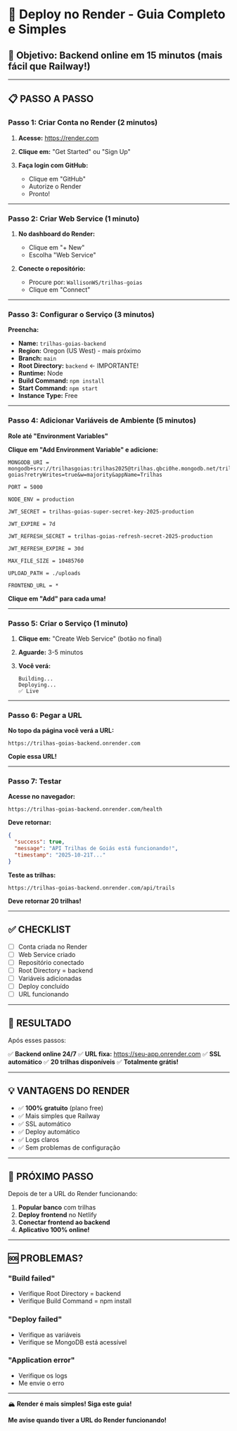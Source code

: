 # 🚀 Deploy no Render - Guia Completo e Simples

## 🎯 Objetivo: Backend online em 15 minutos (mais fácil que Railway!)

---

## 📋 PASSO A PASSO

### Passo 1: Criar Conta no Render (2 minutos)

1. **Acesse:** https://render.com

2. **Clique em:** "Get Started" ou "Sign Up"

3. **Faça login com GitHub:**
   - Clique em "GitHub"
   - Autorize o Render
   - Pronto!

---

### Passo 2: Criar Web Service (1 minuto)

1. **No dashboard do Render:**
   - Clique em "+ New"
   - Escolha "Web Service"

2. **Conecte o repositório:**
   - Procure por: `WallisonWS/trilhas-goias`
   - Clique em "Connect"

---

### Passo 3: Configurar o Serviço (3 minutos)

**Preencha:**

- **Name:** `trilhas-goias-backend`
- **Region:** Oregon (US West) - mais próximo
- **Branch:** `main`
- **Root Directory:** `backend` ← IMPORTANTE!
- **Runtime:** Node
- **Build Command:** `npm install`
- **Start Command:** `npm start`
- **Instance Type:** Free

---

### Passo 4: Adicionar Variáveis de Ambiente (5 minutos)

**Role até "Environment Variables"**

**Clique em "Add Environment Variable" e adicione:**

```
MONGODB_URI = mongodb+srv://trilhasgoias:trilhas2025@trilhas.qbci0he.mongodb.net/trilhas-goias?retryWrites=true&w=majority&appName=Trilhas

PORT = 5000

NODE_ENV = production

JWT_SECRET = trilhas-goias-super-secret-key-2025-production

JWT_EXPIRE = 7d

JWT_REFRESH_SECRET = trilhas-goias-refresh-secret-2025-production

JWT_REFRESH_EXPIRE = 30d

MAX_FILE_SIZE = 10485760

UPLOAD_PATH = ./uploads

FRONTEND_URL = *
```

**Clique em "Add" para cada uma!**

---

### Passo 5: Criar o Serviço (1 minuto)

1. **Clique em:** "Create Web Service" (botão no final)

2. **Aguarde:** 3-5 minutos

3. **Você verá:**
   ```
   Building...
   Deploying...
   ✅ Live
   ```

---

### Passo 6: Pegar a URL

**No topo da página você verá a URL:**
```
https://trilhas-goias-backend.onrender.com
```

**Copie essa URL!**

---

### Passo 7: Testar

**Acesse no navegador:**
```
https://trilhas-goias-backend.onrender.com/health
```

**Deve retornar:**
```json
{
  "success": true,
  "message": "API Trilhas de Goiás está funcionando!",
  "timestamp": "2025-10-21T..."
}
```

**Teste as trilhas:**
```
https://trilhas-goias-backend.onrender.com/api/trails
```

**Deve retornar 20 trilhas!**

---

## ✅ CHECKLIST

- [ ] Conta criada no Render
- [ ] Web Service criado
- [ ] Repositório conectado
- [ ] Root Directory = backend
- [ ] Variáveis adicionadas
- [ ] Deploy concluído
- [ ] URL funcionando

---

## 🎯 RESULTADO

Após esses passos:

✅ **Backend online 24/7**
✅ **URL fixa:** https://seu-app.onrender.com
✅ **SSL automático**
✅ **20 trilhas disponíveis**
✅ **Totalmente grátis!**

---

## 💡 VANTAGENS DO RENDER

- ✅ **100% gratuito** (plano free)
- ✅ Mais simples que Railway
- ✅ SSL automático
- ✅ Deploy automático
- ✅ Logs claros
- ✅ Sem problemas de configuração

---

## 🚀 PRÓXIMO PASSO

Depois de ter a URL do Render funcionando:

1. **Popular banco** com trilhas
2. **Deploy frontend** no Netlify
3. **Conectar frontend ao backend**
4. **Aplicativo 100% online!**

---

## 🆘 PROBLEMAS?

### "Build failed"
- Verifique Root Directory = backend
- Verifique Build Command = npm install

### "Deploy failed"
- Verifique as variáveis
- Verifique se MongoDB está acessível

### "Application error"
- Verifique os logs
- Me envie o erro

---

🏔️ **Render é mais simples! Siga este guia!**

**Me avise quando tiver a URL do Render funcionando!**